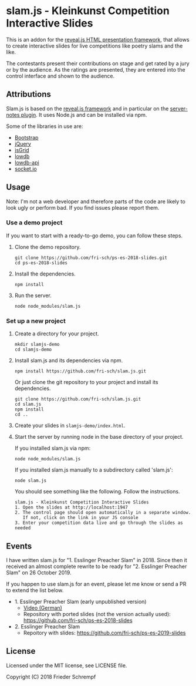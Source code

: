 # slam.js - Kleinkunst Competition Interactive Slides

This is an addon for the [reveal.js HTML presentation framework](https://github.com/hakimel/reveal.js), that allows to create interactive slides for live
competitions like poetry slams and the like.

The contestants present their contributions on stage and get rated by a jury or
by the audience. As the ratings are presented, they are entered into the control
interface and shown to the audience.

## Attributions

Slam.js is based on the [reveal.js framework](https://github.com/hakimel/reveal.js)
and in particular on the [server-notes plugin](https://github.com/hakimel/reveal.js/tree/master/plugin/notes-server).
It uses Node.js and can be installed via npm.

Some of the libraries in use are:

* [Bootstrap](https://github.com/twbs/bootstrap)
* [jQuery](https://github.com/jquery/jquery)
* [jsGrid](https://github.com/tabalinas/jsgrid)
* [lowdb](https://github.com/typicode/lowdb)
* [lowdb-api](https://github.com/rmariuzzo/lowdb-api)
* [socket.io](https://github.com/socketio/socket.io)

## Usage

Note: I'm not a web developer and therefore parts of the code are likely to look
ugly or perform bad. If you find issues please report them.

### Use a demo project

If you want to start with a ready-to-go demo, you can follow these steps.

1. Clone the demo repository.

       git clone https://github.com/fri-sch/ps-es-2018-slides.git
       cd ps-es-2018-slides

2. Install the dependencies.

       npm install

3. Run the server.

       node node_modules/slam.js

### Set up a new project

1. Create a directory for your project.

       mkdir slamjs-demo
       cd slamjs-demo

2. Install slam.js and its dependencies via npm.

       npm install https://github.com/fri-sch/slam.js.git

   Or just clone the git repository to your project and install its dependencies.

       git clone https://github.com/fri-sch/slam.js.git
       cd slam.js
       npm install
       cd ..

3. Create your slides in `slamjs-demo/index.html`.

4. Start the server by running node in the base directory of your project.

   If you installed slam.js via npm:

       node node_modules/slam.js

   If you installed slam.js manually to a subdirectory called 'slam.js':

       node slam.js

   You should see something like the following. Follow the instructions.

       slam.js - Kleinkunst Competition Interactive Slides
       1. Open the slides at http://localhost:1947
       2. The control page should open automatically in a separate window.
          If not, click on the link in your JS console
       3. Enter your competition data live and go through the slides as needed

## Events

I have written slam.js for "1. Esslinger Preacher Slam" in 2018. Since then it
received an almost complete rewrite to be ready for "2. Esslinger Preacher Slam"
on 26 October 2019.

If you happen to use slam.js for an event, please let me know or send a PR to
extend the list below.

* 1\. Esslinger Preacher Slam (early unpublished version)
  * [Video (German)](https://kirchenfernsehen.de/video/erster-esslinger-preacher-slam/)
  * Repository with ported slides (not the version actually used): https://github.com/fri-sch/ps-es-2018-slides
* 2\. Esslinger Preacher Slam
  * Repoitory with slides: https://github.com/fri-sch/ps-es-2019-slides

## License

Licensed under the MIT license, see LICENSE file.

Copyright (C) 2018 Frieder Schrempf
